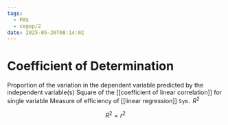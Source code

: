 ```yaml
---
tags:
  - PAS
  - cegep/2
date: 2025-05-26T08:14:02
---
```


# Coefficient of Determination

Proportion of the variation in the dependent variable predicted by the independent variable(s)
Square of the [[coefficient of linear correlation]] for single variable
Measure of efficiency of [[linear regression]]
`Sym.` $R^2$

$$
R^2 = r^2
$$